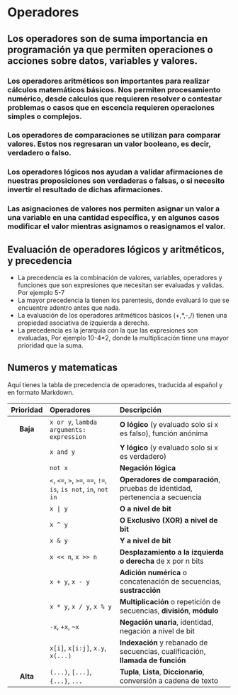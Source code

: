 # Operadores

## Los operadores son de suma importancia en programación ya que permiten operaciones o acciones sobre datos, variables y valores.

### Los operadores aritméticos son importantes para realizar cálculos matemáticos básicos. Nos permiten procesamiento numérico, desde calculos que requieren resolver o contestar problemas o casos que en escencia requieren operaciones simples o complejos.

### Los operadores de comparaciones se utilizan para comparar valores. Estos nos regresaran un valor booleano, es decir, verdadero o falso.

### Los operadores lógicos nos ayudan a validar afirmaciones de nuestras proposiciones son verdaderas o falsas, o si necesito invertir el resultado de dichas afirmaciones.

### Las asignaciones de valores nos permiten asignar un valor a una variable en una cantidad específica, y en algunos casos modificar el valor mientras asignamos o reasignamos el valor.

## Evaluación de operadores lógicos y aritméticos, y precedencia

* La precedencia es la combinación de valores, variables, operadores y funciones que son expresiones que necesitan ser evaluadas y validas. Por ejemplo 5-7
* La mayor precedencia la tienen los parentesis, donde evaluará lo que se encuentre adentro antes que nada.
* La evaluación de los operadores aritméticos básicos (+,*,-,/) tienen una propiedad asociativa de izquierda a derecha.
*  La precedencia es la jerarquía con la que las expresiones son evaluadas, Por ejemplo 10-4*2, donde la multiplicación tiene una mayor prioridad que la suma.

## Numeros y matematicas

Aquí tienes la tabla de precedencia de operadores, traducida al español y en formato Markdown.

| Prioridad | Operadores | Descripción |
| :---: | :--- | :--- |
| **Baja** | `x or y`, `lambda arguments: expression` | **O lógico** (y evaluado solo si x es falso), función anónima |
| | `x and y` | **Y lógico** (y evaluado solo si x es verdadero) |
| | `not x` | **Negación lógica** |
| | `<`, `<=`, `>`, `>=`, `==`, `!=`, `is`, `is not`, `in`, `not in` | **Operadores de comparación**, pruebas de identidad, pertenencia a secuencia |
| | `x \| y` | **O a nivel de bit** |
| | `x ^ y` | **O Exclusivo (XOR) a nivel de bit** |
| | `x & y` | **Y a nivel de bit** |
| | `x << n`, `x >> n` | **Desplazamiento a la izquierda o derecha** de x por n bits |
| | `x + y`, `x - y` | **Adición numérica** o concatenación de secuencias, **sustracción** |
| | `x * y`, `x / y`, `x % y` | **Multiplicación** o repetición de secuencias, **división**, **módulo** |
| | `-x`, `+x`, `~x` | **Negación unaria**, identidad, negación a nivel de bit |
| | `x[i]`, `x[i:j]`, `x.y`, `x(...)` | **Indexación** y rebanado de secuencias, cualificación, **llamada de función** |
| **Alta** | `(...)`, `[...]`, `{...}`, `...` | **Tupla**, **Lista**, **Diccionario**, conversión a cadena de texto |


